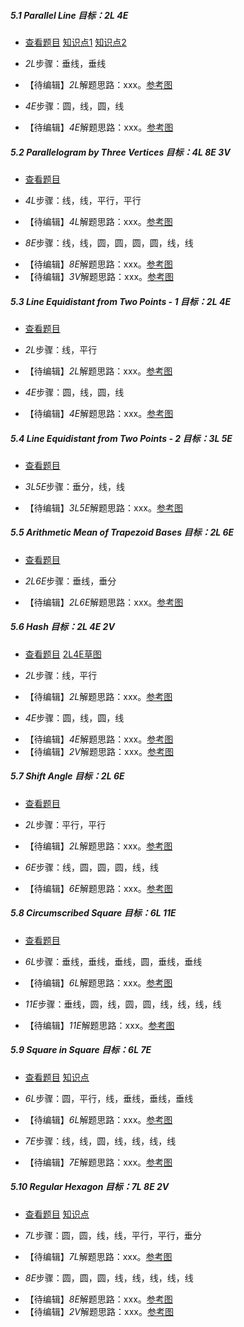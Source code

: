 ##### 5.1 Parallel Line *目标：2L 4E*
- [查看题目](images/level/parallel.png) [知识点1](images/hints/Fact-RhombusSides.png) [知识点2](images/hints/Fact-RectCenter.png) 
+ *2L*步骤：垂线，垂线
- 【待编辑】*2L*解题思路：xxx。[参考图](solved/5.1.2L.png)
+ *4E*步骤：圆，线，圆，线
- 【待编辑】*4E*解题思路：xxx。[参考图](solved/5.1.4E.png)


##### 5.2 Parallelogram by Three Vertices *目标：4L 8E 3V*
- [查看题目](images/level/parallelogram3-v.png) 
+ *4L*步骤：线，线，平行，平行
- 【待编辑】*4L*解题思路：xxx。[参考图](solved/5.2.4L.png)
+ *8E*步骤：线，线，圆，圆，圆，圆，线，线
- 【待编辑】*8E*解题思路：xxx。[参考图](solved/5.2.8E.png)
- 【待编辑】*3V*解题思路：xxx。[参考图](solved/5.2.3V.png)


##### 5.3 Line Equidistant from Two Points - 1 *目标：2L 4E*
- [查看题目](images/level/line-along-points.png) 
+ *2L*步骤：线，平行
- 【待编辑】*2L*解题思路：xxx。[参考图](solved/5.3.2L.png)
+ *4E*步骤：圆，线，圆，线
- 【待编辑】*4E*解题思路：xxx。[参考图](solved/5.3.4E.png)


##### 5.4 Line Equidistant from Two Points - 2 *目标：3L 5E*
- [查看题目](images/level/line-between-points.png) 
+ *3L5E*步骤：垂分，线，线
- 【待编辑】*3L5E*解题思路：xxx。[参考图](solved/5.4.3L5E.png)


##### 5.5 Arithmetic Mean of Trapezoid Bases *目标：2L 6E*
- [查看题目](images/level/trapezoid-median.png) 
+ *2L6E*步骤：垂线，垂分
- 【待编辑】*2L6E*解题思路：xxx。[参考图](solved/5.5.2L6E.png)


##### 5.6 Hash *目标：2L 4E 2V*
- [查看题目](images/level/hash.png) [2L4E草图](images/hints/Draft-Hash.png) 
+ *2L*步骤：线，平行
- 【待编辑】*2L*解题思路：xxx。[参考图](solved/5.6.2L.png)
+ *4E*步骤：圆，线，圆，线
- 【待编辑】*4E*解题思路：xxx。[参考图](solved/5.6.4E.png)
- 【待编辑】*2V*解题思路：xxx。[参考图](solved/5.6.2V.png)


##### 5.7 Shift Angle *目标：2L 6E*
- [查看题目](images/level/shift-angle.png) 
+ *2L*步骤：平行，平行
- 【待编辑】*2L*解题思路：xxx。[参考图](solved/5.7.2L.png)
+ *6E*步骤：线，圆，圆，圆，线，线
- 【待编辑】*6E*解题思路：xxx。[参考图](solved/5.7.6E.png)


##### 5.8 Circumscribed Square *目标：6L 11E*
- [查看题目](images/level/square-about-circle.png) 
+ *6L*步骤：垂线，垂线，垂线，圆，垂线，垂线
- 【待编辑】*6L*解题思路：xxx。[参考图](solved/5.8.6L.png)
+ *11E*步骤：垂线，圆，线，圆，圆，线，线，线，线
- 【待编辑】*11E*解题思路：xxx。[参考图](solved/5.8.11E.png)


##### 5.9 Square in Square *目标：6L 7E*
- [查看题目](images/level/square-in-square.png) [知识点](images/hints/Fact-PointSymmetry.png) 
+ *6L*步骤：圆，平行，线，垂线，垂线，垂线
- 【待编辑】*6L*解题思路：xxx。[参考图](solved/5.9.6L.png)
+ *7E*步骤：线，线，圆，线，线，线，线
- 【待编辑】*7E*解题思路：xxx。[参考图](solved/5.9.7E.png)


##### 5.10 Regular Hexagon *目标：7L 8E 2V*
- [查看题目](images/level/hexagon-by-side.png) [知识点](images/hints/Fact-Hexagon.png) 
+ *7L*步骤：圆，圆，线，线，平行，平行，垂分
- 【待编辑】*7L*解题思路：xxx。[参考图](solved/5.10.7L.png)
+ *8E*步骤：圆，圆，圆，线，线，线，线，线
- 【待编辑】*8E*解题思路：xxx。[参考图](solved/5.10.8E.png)
- 【待编辑】*2V*解题思路：xxx。[参考图](solved/5.10.2V.png)

